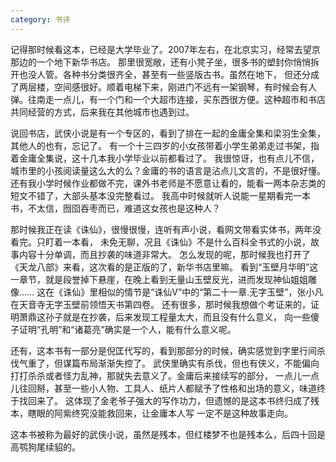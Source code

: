 ```yaml
---
category: 书评
---
```

记得那时候看这本，已经是大学毕业了。2007年左右，在北京实习，经常去望京那边的一个地下新华书店。
那里很宽敞，还有小凳子坐，很多书的塑封你悄悄拆开也没人管。各种书分类很齐全，甚至有一些竖版古书。虽然在地下，
但还分成了两层楼，空间感很好。顺着电梯下来，刚进门不远有一架钢琴，有时候会有人弹。往南走一点儿，有一个门和一个大超市连接，买东西很方便。这种超市和书店
共同经营的方式，后来我在其他城市也遇到过。

说回书店，武侠小说是有一个专区的，看到了排在一起的金庸全集和梁羽生全集，其他人的也有，忘记了。
有一个十三四岁的小女孩带着小学生弟弟走过书架，指着金庸全集说，这十几本我小学毕业以前都看过了。
我很惊讶，也有点儿不信，城市里的小孩阅读量这么大的么？金庸的书的语言是沾点儿文言的，不是很好懂。
还有我小学时候作业都做不完，课外书老师是不愿意让看的，能看一两本杂志类的短文不错了，大部头基本没完整看过。
我高中时候就听人说能一星期看完一本书，不太信，囫囵吞枣而已，难道这女孩也是这种人？

那时候我正在读《诛仙》，很慢很慢，连听有声小说，看网文带看实体书，两年没看完。只盯着一本看，
未免无聊，况且《诛仙》不是什么百科全书式的小说，故事内容十分单调，而且抄袭的味道非常大。
怎么发现的呢，那时候我也打开了《天龙八部》来看，这次看的是正版的了，新华书店里嘛。
看到“玉壁月华明”这一章节，就是段誉掉下悬崖，在晚上看到无量山玉壁反光，进而发现神仙姐姐雕像……
这在《诛仙》里相似的情节是“诛仙V”中的“第二十一章.无字玉壁”，张小凡在天音寺无字玉壁前领悟天书第四卷。
还有很多，那时候我想做个考证来的，证明萧鼎这孙子就是在抄袭，后来发现工程量太大，而且没有什么意义，
向一些傻子证明“孔明”和“诸葛亮”确实是一个人，能有什么意义呢。

还有，这本书有一部分是倪匡代写的，看到那部分的时候，确实感觉到字里行间杀伐气重了，但谋篇布局渐渐失控了。
武侠里确实有杀伐，但也有侠义，不能偏向打打杀杀或者怪力乱神，那就失去意义了。金庸后来接续写的部分，
一点儿一点儿往回掰，甚至一些小人物、工具人、纸片人都赋予了性格和出场的意义，味道终于找回来了。
这体现了金老爷子强大的写作功力，但遗憾的是这本书终归成了残本，瞎眼的阿紫终究没能救回来，让金庸本人写
一定不是这种故事走向。

这本书被称为最好的武侠小说，虽然是残本，但红楼梦不也是残本么，后四十回是高鹗狗尾续貂的。


